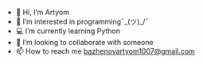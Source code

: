 - 👋 Hi, I’m Artyom
- 👀 I’m interested in programming¯\_(ツ)_/¯
- 💻 I’m currently learning Python
- 🤝 I’m looking to collaborate with someone
- 📫 How to reach me bazhenovartyom1007@gmail.com
